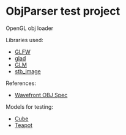 # ObjParser test project
OpenGL obj loader

Libraries used:
- [GLFW](https://www.glfw.org/)
- [glad](https://github.com/dav1dde/glad-web)
- [GLM](https://glm.g-truc.net/0.9.5/api/index.html)
- [stb_image](https://github.com/nothings/stb)

References:
- [Wavefront OBJ Spec](http://paulbourke.net/dataformats/obj/)

Models for testing:
- [Cube](https://gist.github.com/MaikKlein/0b6d6bb58772c13593d0a0add6004c1c)
- [Teapot](https://github.com/kevinroast/phoria.js/blob/master/teapot.obj)
